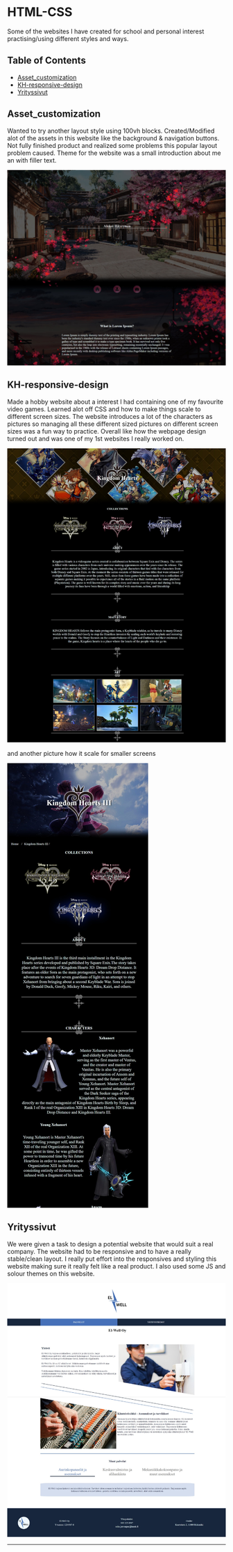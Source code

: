 # HTML-CSS
Some of the websites I have created for school and personal interest practising/using different styles and ways.
## Table of Contents
- [Asset_customization](#asset_customization)
- [KH-responsive-design](#kh-responsive-design)
- [Yrityssivut](#yrityssivut)


## Asset_customization
Wanted to try another layout style using 100vh blocks. Created/Modified alot of the assets in this website like the background & navigation buttons. Not fully finished product and realized some problems this popular layout problem caused. Theme for the website was a small introduction about me an with filler text.

![Index page of asset_customization](./README_assets/Asset_page.jpeg)

## KH-responsive-design
Made a hobby website about a interest I had containing one of my favourite video games. Learned alot off CSS and how to make things scale to different screen sizes. The website introduces a lot of the characters as pictures so managing all these different sized pictures on different screen sizes was a fun way to practice. Overall like how the webpage design turned out and was one of my 1st websites I really worked on.

![Index page of KH-responsive-design](./README_assets/Kh_website.jpeg)

and another picture how it scale for smaller screens

![Index page of KH-responsive-design](./README_assets/Kh_mobile.jpeg)

## Yrityssivut
We were given a task to design a potential website that would suit a real company. The website had to be responsive and to have a really stable/clean layout. I really put effort into the responsives and styling this website making sure it really felt like a real product. I also used some JS and solour themes on this website.

![Index page of KH-responsive-design](./README_assets/Yrityssivu_esittely.jpeg)



---
